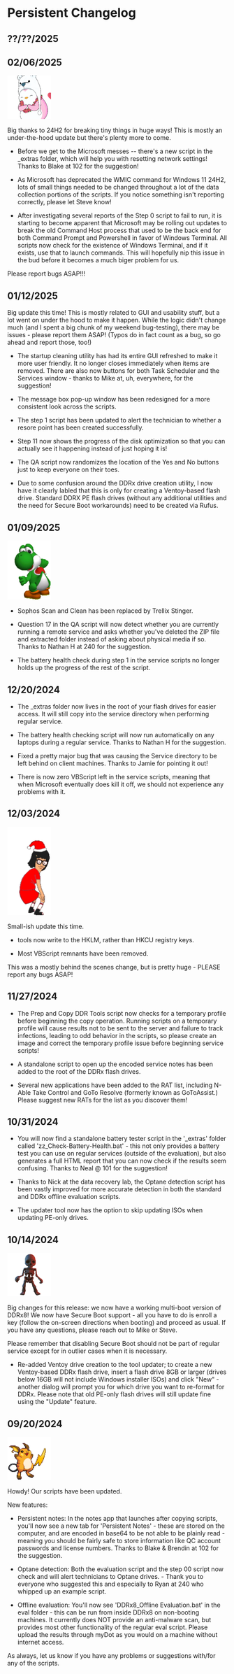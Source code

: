 # Persistent Changelog
## ??/??/2025

## 02/06/2025
<img src="/images/gifs/cutie.gif" style="width: 100px;">

Big thanks to 24H2 for breaking tiny things in huge ways! This is mostly an under-the-hood update but there's plenty more to come.

* Before we get to the Microsoft messes -- there's a new script in the _extras folder, which will help you with resetting network settings! Thanks to Blake at 102 for the suggestion!

* As Microsoft has deprecated the WMIC command for Windows 11 24H2, lots of small things needed to be changed throughout a lot of the data collection portions of the scripts. If you notice something isn't reporting correctly, please let Steve know!

* After investigating several reports of the Step 0 script to fail to run, it is starting to become apparent that Microsoft may be rolling out updates to break the old Command Host process that used to be the back end for both Command Prompt and Powershell in favor of Windows Terminal. All scripts now check for the existence of Windows Terminal, and if it exists, use that to launch commands. This will hopefully nip this issue in the bud before it becomes a much biger problem for us. 

Please report bugs ASAP!!!

## 01/12/2025
Big update this time! This is mostly related to GUI and usability stuff, but a lot went on under the hood to make it happen. While the logic didn't change much (and I spent a big chunk of my weekend bug-testing), there may be issues - please report them ASAP! (Typos do in fact count as a bug, so go ahead and report those, too!)

* The startup cleaning utility has had its entire GUI refreshed to make it more user friendly. It no longer closes immediately when items are removed. There are also now buttons for both Task Scheduler and the Services window - thanks to Mike at, uh, everywhere, for the suggestion!

* The message box pop-up window has been redesigned for a more consistent look across the scripts.

* The step 1 script has been updated to alert the technician to whether a resore point has been created successfully.

* Step 11 now shows the progress of the disk optimization so that you can actually see it happening instead of just hoping it is!

* The QA script now randomizes the location of the Yes and No buttons just to keep everyone on their toes.

* Due to some confusion around the DDRx drive creation utility, I now have it clearly labled that this is only for creating a Ventoy-based flash drive. Standard DDRX PE flash drives (without any additional utilities and the need for Secure Boot workarounds) need to be created via Rufus.

## 01/09/2025
<img src="/images/gifs/yoshi.gif" style="width: 100px;">

* Sophos Scan and Clean has been replaced by Trellix Stinger. 

* Question 17 in the QA script will now detect whether you are currently running a remote service and asks whether you've deleted the ZIP file and extracted folder instead of asking about physical media if so. Thanks to Nathan H at 240 for the suggestion.

* The battery health check during step 1 in the service scripts no longer holds up the progress of the rest of the script. 

## 12/20/2024

* The _extras folder now lives in the root of your flash drives for easier access. It will still copy into the service directory when performing regular service.

* The battery health checking script will now run automatically on any laptops during a regular service. Thanks to Nathan H for the suggestion. 

* Fixed a pretty major bug that was causing the Service directory to be left behind on client machines. Thanks to Jamie for pointing it out!

* There is now zero VBScript left in the service scripts, meaning that when Microsoft eventually does kill it off, we should not experience any problems with it. 

## 12/03/2024
<img src="/images/gifs/tina-santa.gif" style="width: 100px;">

Small-ish update this time.

*  tools now write to the HKLM, rather than HKCU registry keys.

* Most VBScript remnants have been removed.

This was a mostly behind the scenes change, but is pretty huge - PLEASE report any bugs ASAP!

## 11/27/2024
* The Prep and Copy DDR Tools script now checks for a temporary profile before beginning the copy operation. Running scripts on a temporary profile will cause results not to be sent to the server and failure to track infections, leading to odd behavior in the scripts, so please create an image and correct the temporary profile issue before beginning service scripts!

* A standalone script to open up the encoded service notes has been added to the root of the DDRx flash drives.

* Several new applications have been added to the RAT list, including N-Able Take Control and GoTo Resolve (formerly known as GoToAssist.) Please suggest new RATs for the list as you discover them!

## 10/31/2024
* You will now find a standalone battery tester script in the '_extras' folder called 'zz_Check-Battery-Health.bat' - this not only provides a battery test you can use on regular services (outside of the evaluation), but also generates a full HTML report that you can now check if the results seem confusing. Thanks to Neal @ 101 for the suggestion!

* Thanks to Nick at the data recovery lab, the Optane detection script has been vastly improved for more accurate detection in both the standard and DDRx offline evaluation scripts.

* The updater tool now has the option to skip updating ISOs when updating PE-only drives.

## 10/14/2024
<img src="/images/gifs/skele-skeleton.gif" style="width: 100px;">

Big changes for this release: we now have a working multi-boot version of DDRx8! We now have Secure Boot support - all you have to do is enroll a key (follow the on-screen directions when booting) and proceed as usual. If you have any questions, please reach out to Mike or Steve.

Please remember that disabling Secure Boot should not be part of regular service except for in outlier cases when it is necessary. 

* Re-added Ventoy drive creation to the tool updater; to create a new Ventoy-based DDRx flash drive, insert a flash drive 8GB or larger (drives below 16GB will not include Windows installer ISOs) and click "New" - another dialog will prompt you for which drive you want to re-format for DDRx. Please note that old PE-only flash drives will still update fine using the "Update" feature.


## 09/20/2024
<img src="/images/gifs/raichu.gif" style="width: 100px;">

Howdy! Our scripts have been updated.

New features:
  * Persistent notes: In the notes app that launches after copying scripts, you'll now see a new tab for 'Persistent Notes' - these are stored on the computer, and are encoded in base64 to be not able to be plainly read - meaning you should be fairly safe to store information like QC account passwords and license numbers. Thanks to Blake & Brendin at 102 for the suggestion.

  * Optane detection: Both the evaluation script and the step 00 script now check and will alert technicians to Optane drives. - Thank you to everyone who suggested this and especially to Ryan at 240 who whipped up an example script.

  * Offline evaluation: You'll now see 'DDRx8_Offline Evaluation.bat' in the eval folder - this can be run from inside DDRx8 on non-booting machines. It currently does NOT provide an anti-malware scan, but provides most other functionality of the regular eval script. Please upload the results through myDot as you would on a machine without internet access.
  
As always, let us know if you have any problems or suggestions with/for any of the scripts.
